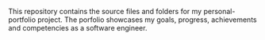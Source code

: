 This repository contains the source files and folders for my personal-portfolio project. The porfolio showcases my goals, progress, achievements and competencies as a software engineer.
